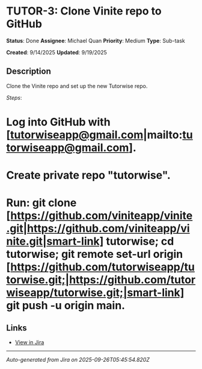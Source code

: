 # TUTOR-3: Clone Vinite repo to GitHub

**Status**: Done
**Assignee**: Michael Quan
**Priority**: Medium
**Type**: Sub-task

**Created**: 9/14/2025
**Updated**: 9/19/2025



## Description
Clone the Vinite repo and set up the new Tutorwise repo.

*Steps*: 

# Log into GitHub with [tutorwiseapp@gmail.com|mailto:tutorwiseapp@gmail.com].
# Create private repo "tutorwise".
# Run: git clone [https://github.com/viniteapp/vinite.git|https://github.com/viniteapp/vinite.git|smart-link]  tutorwise; cd tutorwise; git remote set-url origin [https://github.com/tutorwiseapp/tutorwise.git;|https://github.com/tutorwiseapp/tutorwise.git;|smart-link]  git push -u origin main.

## Links
- [View in Jira](https://tutorwise.atlassian.net/browse/TUTOR-3)

---
*Auto-generated from Jira on 2025-09-26T05:45:54.820Z*
